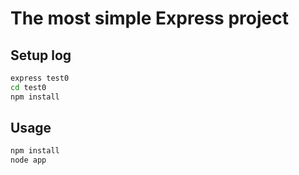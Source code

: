 # The most simple Express project

## Setup log

```sh
express test0
cd test0
npm install
```

## Usage

```sh
npm install
node app
```
